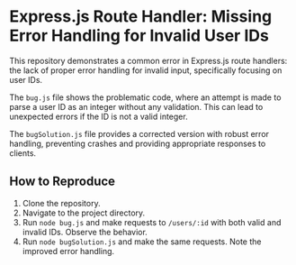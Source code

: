 # Express.js Route Handler: Missing Error Handling for Invalid User IDs

This repository demonstrates a common error in Express.js route handlers: the lack of proper error handling for invalid input, specifically focusing on user IDs.

The `bug.js` file shows the problematic code, where an attempt is made to parse a user ID as an integer without any validation. This can lead to unexpected errors if the ID is not a valid integer.

The `bugSolution.js` file provides a corrected version with robust error handling, preventing crashes and providing appropriate responses to clients.

## How to Reproduce

1. Clone the repository.
2. Navigate to the project directory.
3. Run `node bug.js` and make requests to `/users/:id` with both valid and invalid IDs.  Observe the behavior.
4. Run `node bugSolution.js` and make the same requests. Note the improved error handling.